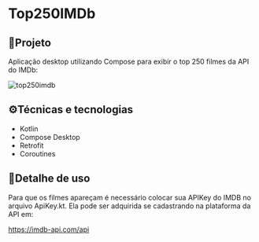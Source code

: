 # Top250IMDb

## 📌Projeto

Aplicação desktop utilizando Compose para exibir o top 250 filmes da API do IMDb:

![top250imdb](assets/top250imdb.gif)

## ⚙️Técnicas e tecnologias

- Kotlin
- Compose Desktop
- Retrofit
- Coroutines

## 📜Detalhe de uso

Para que os filmes apareçam é necessário colocar sua APIKey do IMDB no arquivo ApiKey.kt. Ela pode ser adquirida se cadastrando na plataforma da API em: 

https://imdb-api.com/api
